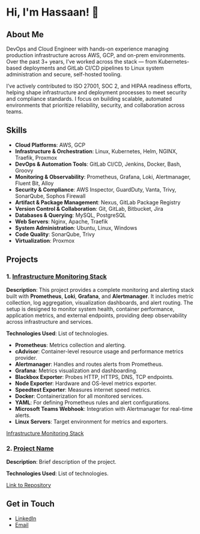 # Hi, I'm Hassaan! 👋

## About Me
DevOps and Cloud Engineer with hands-on experience managing production infrastructure across AWS, GCP, and on-prem environments. Over the past 3+ years, I’ve worked across the stack — from Kubernetes-based deployments and GitLab CI/CD pipelines to Linux system administration and secure, self-hosted tooling.

I’ve actively contributed to ISO 27001, SOC 2, and HIPAA readiness efforts, helping shape infrastructure and deployment processes to meet security and compliance standards. I focus on building scalable, automated environments that prioritize reliability, security, and collaboration across teams.

## Skills
- **Cloud Platforms**: AWS, GCP 
- **Infrastructure & Orchestration**: Linux, Kubernetes, Helm, NGINX, Traefik, Proxmox 
- **DevOps & Automation Tools**: GitLab CI/CD, Jenkins, Docker, Bash, Groovy 
- **Monitoring & Observability**: Prometheus, Grafana, Loki, Alertmanager, Fluent Bit, Alloy 
- **Security & Compliance**: AWS Inspector, GuardDuty, Vanta, Trivy, SonarQube, Sophos Firewall 
- **Artifact & Package Management**: Nexus, GitLab Package Registry 
- **Version Control & Collaboration**: Git, GitLab, Bitbucket, Jira 
- **Databases & Querying**: MySQL, PostgreSQL 
- **Web Servers**: Nginx, Apache, Traefik
- **System Administration**: Ubuntu, Linux, Windows
- **Code Quality**: SonarQube, Trivy
- **Virtualization**: Proxmox


## Projects
### 1. [Infrastructure Monitoring Stack](monitoring)
**Description**: This project provides a complete monitoring and alerting stack built with **Prometheus**, **Loki**, **Grafana**, and **Alertmanager**. It includes metric collection, log aggregation, visualization dashboards, and alert routing. The setup is designed to monitor system health, container performance, application metrics, and external endpoints, providing deep observability across infrastructure and services.

**Technologies Used**: List of technologies.
* **Prometheus**: Metrics collection and alerting.
* **cAdvisor**: Container-level resource usage and performance metrics provider.
* **Alertmanager**: Handles and routes alerts from Prometheus.
* **Grafana**: Metrics visualization and dashboarding.
* **Blackbox Exporter**: Probes HTTP, HTTPS, DNS, TCP endpoints.
* **Node Exporter**: Hardware and OS-level metrics exporter.
* **Speedtest Exporter**: Measures internet speed metrics.
* **Docker**: Containerization for all monitored services.
* **YAML**: For defining Prometheus rules and alert configurations.
* **Microsoft Teams Webhook**: Integration with Alertmanager for real-time alerts.
* **Linux Servers**: Target environment for metrics and exporters.

[Infrastructure Monitoring Stack](https://github.com/hassaan-bin-tariq/hassaan-bin-tariq/tree/main/monitoring)

### 2. [Project Name](link-to-repository)
**Description**: Brief description of the project.

**Technologies Used**: List of technologies.

[Link to Repository](link-to-repository)

## Get in Touch
- [LinkedIn](https://www.linkedin.com/in/hassaanbintariq)
- [Email](mailto:hassaantariq89@gmail.com)
